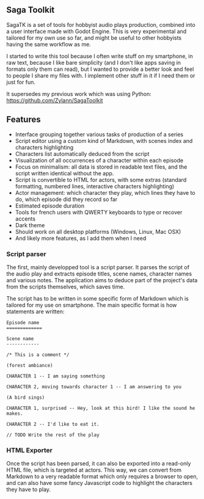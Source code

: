 Saga Toolkit
------------

SagaTK is a set of tools for hobbyist audio plays production, combined into a user interface made with Godot Engine.
This is very experimental and tailored for my own use so far, and might be useful to other hobbyists having the same workflow as me.

I started to write this tool because I often write stuff on my smartphone, in raw text, because I like bare simplicity (and I don't like apps saving in formats only them can read), but I wanted to provide a better look and feel to people I share my files with. I implement other stuff in it if I need them or just for fun.

It supersedes my previous work which was using Python: https://github.com/Zylann/SagaToolkit


Features
----------

- Interface grouping together various tasks of production of a series
- Script editor using a custom kind of Markdown, with scenes index and characters highlighting
- Characters list automatically deduced from the script
- Visualization of all occurrences of a character within each episode
- Focus on minimalism: all data is stored in readable text files, and the script written identical without the app.
- Script is convertible to HTML for actors, with some extras (standard formatting, numbered lines, interactive characters highlighting)
- Actor management: which character they play, which lines they have to do, which episode did they record so far
- Estimated episode duration
- Tools for french users with QWERTY keyboards to type or recover accents
- Dark theme
- Should work on all desktop platforms (Windows, Linux, Mac OSX)
- And likely more features, as I add them when I need

### Script parser

The first, mainly developped tool is a script parser.
It parses the script of the audio play and extracts episode titles, scene names, character names and various notes. The application aims to deduce part of the project's data from the scripts themselves, which saves time.

The script has to be written in some specific form of Markdown which is tailored for my use on smartphone. The main specific format is how statements are written:

```
Episode name 
=============

Scene name
------------

/* This is a comment */

(forest ambiance)

CHARACTER 1 -- I am saying something

CHARACTER 2, moving towards character 1 -- I am answering to you

(A bird sings)

CHARACTER 1, surprised -- Hey, look at this bird! I like the sound he makes.

CHARACTER 2 -- I'd like to eat it.

// TODO Write the rest of the play

```

### HTML Exporter

Once the script has been parsed, it can also be exported into a read-only HTML file, which is targeted at actors. This way, we can convert from Markdown to a very readable format which only requires a browser to open, and can also have some fancy Javascript code to highlight the characters they have to play.

